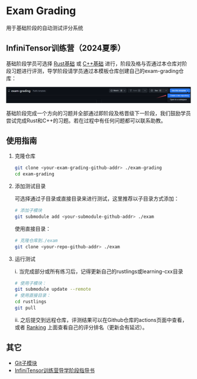 # Exam Grading

用于基础阶段的自动测试评分系统

## InfiniTensor训练营（2024夏季）

基础阶段学员可选择 [Rust基础](https://opencamp.cn/InfiniTensor/camp/2024summer/stage/2) 或 [C++基础](https://opencamp.cn/InfiniTensor/camp/2024summer/stage/1) 进行，阶段及格与否通过本仓库对阶段习题进行评测，导学阶段请学员通过本模板仓库创建自己的exam-grading仓库：

![create-repo](./image/template-create-repo.png)

基础阶段完成一个方向的习题并全部通过即阶段及格晋级下一阶段，我们鼓励学员尝试完成Rust和C++的习题。若在过程中有任何问题都可以联系助教。

## 使用指南

1. 克隆仓库

    ```bash
    git clone <your-exam-grading-github-addr> ./exam-grading
    cd exam-grading
    ```

2. 添加测试目录

    可选择通过子目录或直接目录来进行测试，这里推荐以子目录方式添加：

    ```bash
    # 添加子模块
    git submodule add <your-submodule-github-addr> ./exam
    ```

    使用直接目录：

    ```bash
    # 克隆仓库到./exam
    git clone <your-repo-github-addr> ./exam
    ```

3. 运行测试

    i. 当完成部分或所有练习后，记得更新自己的rustlings或learning-cxx目录

    ```bash
    # 使用子模块：
    git submodule update --remote
    # 使用直接目录：
    cd rustlings
    git pull
    ```

    ii. 之后提交到远程仓库，评测结果可以在Github仓库的actions页面中查看，或者 [Ranking](https://) 上面查看自己的评分排名（更新会有延迟）。

## 其它

- [Git子模块](https://git-scm.com/book/zh/v2/Git-%E5%B7%A5%E5%85%B7-%E5%AD%90%E6%A8%A1%E5%9D%97)
- [InfiniTensor训练营导学阶段指导书](https://17999824wyj.github.io/InfiniTensor-camp-book-stage0/)
